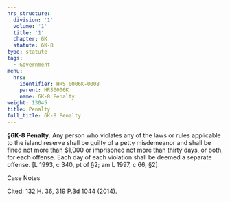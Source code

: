 ```yaml
---
hrs_structure:
  division: '1'
  volume: '1'
  title: '1'
  chapter: 6K
  statute: 6K-8
type: statute
tags:
  - Government
menu:
  hrs:
    identifier: HRS_0006K-0008
    parent: HRS0006K
    name: 6K-8 Penalty
weight: 13045
title: Penalty
full_title: 6K-8 Penalty
---
```

**§6K-8 Penalty.** Any person who violates any of the laws or rules applicable to the island reserve shall be guilty of a petty misdemeanor and shall be fined not more than $1,000 or imprisoned not more than thirty days, or both, for each offense. Each day of each violation shall be deemed a separate offense. [L 1993, c 340, pt of §2; am L 1997, c 66, §2]

Case Notes

Cited: 132 H. 36, 319 P.3d 1044 (2014).